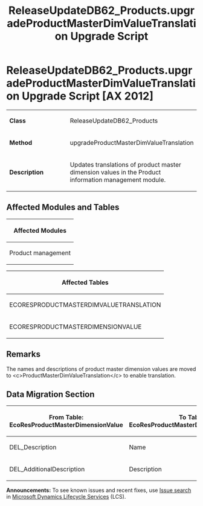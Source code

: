 ﻿---
title: ReleaseUpdateDB62_Products.upgradeProductMasterDimValueTranslation Upgrade Script
TOCTitle: ReleaseUpdateDB62_Products.upgradeProductMasterDimValueTranslation Upgrade Script
ms:assetid: 48b56a2a-8f26-cce1-1acb-5fca1b2f9702
ms:mtpsurl: https://msdn.microsoft.com/en-us/library/Dn702726(v=AX.60)
ms:contentKeyID: 65236182
ms.date: 05/18/2015
mtps_version: v=AX.60
---

# ReleaseUpdateDB62\_Products.upgradeProductMasterDimValueTranslation Upgrade Script [AX 2012]


<table>
<colgroup>
<col style="width: 50%" />
<col style="width: 50%" />
</colgroup>
<tbody>
<tr class="odd">
<td><p><strong>Class</strong></p></td>
<td><p>ReleaseUpdateDB62_Products</p></td>
</tr>
<tr class="even">
<td><p><strong>Method</strong></p></td>
<td><p>upgradeProductMasterDimValueTranslation</p></td>
</tr>
<tr class="odd">
<td><p><strong>Description</strong></p></td>
<td><p>Updates translations of product master dimension values in the Product information management module.</p></td>
</tr>
</tbody>
</table>


## Affected Modules and Tables

<table>
<colgroup>
<col style="width: 100%" />
</colgroup>
<thead>
<tr class="header">
<th><p>Affected Modules</p></th>
</tr>
</thead>
<tbody>
<tr class="odd">
<td><p>Product management</p></td>
</tr>
</tbody>
</table>


<table>
<colgroup>
<col style="width: 100%" />
</colgroup>
<thead>
<tr class="header">
<th><p>Affected Tables</p></th>
</tr>
</thead>
<tbody>
<tr class="odd">
<td><p>ECORESPRODUCTMASTERDIMVALUETRANSLATION</p></td>
</tr>
<tr class="even">
<td><p>ECORESPRODUCTMASTERDIMENSIONVALUE</p></td>
</tr>
</tbody>
</table>


## Remarks

The names and descriptions of product master dimension values are moved to \<c\>ProductMasterDimValueTranslation\</c\> to enable translation.

## Data Migration Section

<table>
<colgroup>
<col style="width: 50%" />
<col style="width: 50%" />
</colgroup>
<thead>
<tr class="header">
<th><p>From Table: EcoResProductMasterDimensionValue</p></th>
<th><p>To Table: EcoResProductMasterDimValueTranslation</p></th>
</tr>
</thead>
<tbody>
<tr class="odd">
<td><p>DEL_Description</p></td>
<td><p>Name</p></td>
</tr>
<tr class="even">
<td><p>DEL_AdditionalDescription</p></td>
<td><p>Description</p></td>
</tr>
</tbody>
</table>

  
**Announcements:** To see known issues and recent fixes, use [Issue search](http://go.microsoft.com/fwlink/?linkid=389258) in [Microsoft Dynamics Lifecycle Services](http://go.microsoft.com/fwlink/?linkid=306505) (LCS).

